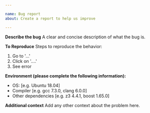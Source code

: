 ```yaml
---

name: Bug report
about: Create a report to help us improve

---
```


**Describe the bug**
A clear and concise description of what the bug is.

**To Reproduce**
Steps to reproduce the behavior:
1. Go to '...'
2. Click on '....'
3. See error

**Environment (please complete the following information):**

-   OS: [e.g. Ubuntu 18.04]
-   Compiler [e.g. gcc 7.3.0, clang 6.0.0]
-   Other dependencies [e.g. z3 4.4.1, boost 1.65.0]

**Additional context**
Add any other context about the problem here.

